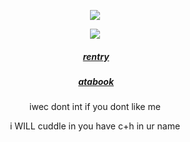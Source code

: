 <p align="center">
  <img src="https://pbs.twimg.com/media/GzVrQ5OWUAAh1CD?format=png&name=240x240">
  </p
   < div align=center>


</p>
<p align="center">
  <img src="https://komarev.com/ghpvc/?username=hamatours&label=vistors&color=d6313a">
  </p
   < div align=center>
  

  
</div>

<div align=center>
  
  
   ##### ‎‎ [rentry](https://rentry.co/miracletoi) 
 
   ##### ‎‎ [atabook](https://kurode.atabook.org/) 
  
  
</div>

<p align="center">
  ‎iwec dont int if you dont like me
  <p align="center">
i WILL cuddle in you have c+h in ur name
</p

